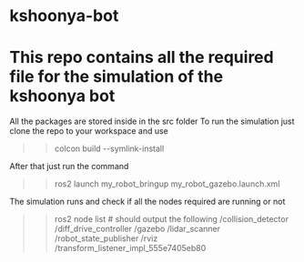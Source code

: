 # kshoonya-bot
# This repo contains all the required file for the simulation of the kshoonya bot
All the packages are stored inside in the src folder
To run the simulation just clone the repo to your workspace and use 
>> colcon build --symlink-install
>> 
After that just run the command 
>> ros2 launch my_robot_bringup my_robot_gazebo.launch.xml

The simulation runs and check if all the nodes required are running or not
>> ros2 node list # should output the following
>> /collision_detector
/diff_drive_controller
/gazebo
/lidar_scanner
/robot_state_publisher
/rviz
/transform_listener_impl_555e7405eb80
